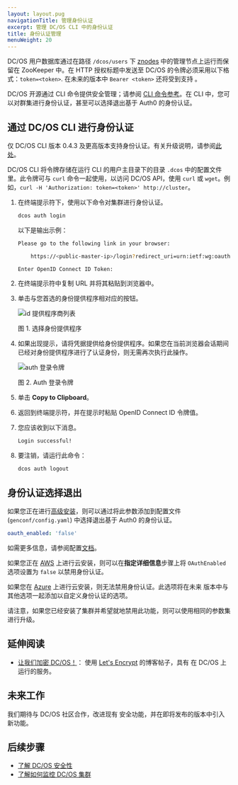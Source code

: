 ```yaml
---
layout: layout.pug
navigationTitle: 管理身份认证
excerpt: 管理 DC/OS CLI 中的身份认证
title: 身份认证管理
menuWeight: 20
---
```




DC/OS 用户数据库通过在路径 `/dcos/users` 下 [znodes](https://zookeeper.apache.org/doc/r3.1.2/zookeeperProgrammers.html#sc-zkDataModel-znodes) 中的管理节点上运行而保留在 ZooKeeper 中。在 HTTP 授权标题中发送至 DC/OS 的令牌必须采用以下格式：`token=<token>`. 在未来的版本中 `Bearer <token>` 还将受到支持 。

DC/OS 开源通过 CLI 命令提供安全管理；请参阅 [CLI 命令参考](/dcos/cn/1.11/cli/command-reference/dcos-auth/)。在 CLI 中，您可以对群集进行身份认证，甚至可以选择退出基于 Auth0 的身份认证。


## <a name="log-in-cli"></a>通过 DC/OS CLI 进行身份认证

仅 DC/OS CLI 版本 0.4.3 及更高版本支持身份认证。有关升级说明，请参阅[此处](/dcos/cn/1.11/cli/update/)。

DC/OS CLI 将令牌存储在运行 CLI 的用户主目录下的目录 `.dcos` 中的配置文件里。此令牌可与 `curl` 命令一起使用，以访问 DC/OS API，使用 `curl` 或 `wget`。例如，`curl -H 'Authorization: token=<token>' http://cluster`。

1. 在终端提示符下，使用以下命令对集群进行身份认证。

    ```bash
    dcos auth login
    ```

    以下是输出示例：

    ```bash
    Please go to the following link in your browser:

        https://<public-master-ip>/login?redirect_uri=urn:ietf:wg:oauth:2.0:oob

    Enter OpenID Connect ID Token:
    ```

1. 在终端提示符中复制 URL 并将其粘贴到浏览器中。

1. 单击与您首选的身份提供程序相对应的按钮。

    ![id 提供程序商列表](/dcos/cn/1.11/img/auth-login.png)

    图 1. 选择身份提供程序

1. 如果出现提示，请将凭据提供给身份提供程序。如果您在当前浏览器会话期间已经对身份提供程序进行了认证身份，则无需再次执行此操作。

    ![auth 登录令牌](/dcos/cn/1.11/img/auth-login-token.png)

    图 2. Auth 登录令牌

1. 单击 **Copy to Clipboard**。

1. 返回到终端提示符，并在提示时粘贴 OpenID Connect ID 令牌值。

1. 您应该收到以下消息。

    ```bash
    Login successful!
    ```

1. 要注销，请运行此命令：

    ```bash
    dcos auth logout
    ```

## 身份认证选择退出

如果您正在进行[高级安装](/dcos/cn/1.11/installing/production/deploying-dcos/installation/)，则可以通过将此参数添加到配置文件 (`genconf/config.yaml`) 中选择退出基于 Auth0 的身份认证。

```yaml
oauth_enabled: 'false'
```
如需更多信息，请参阅配置[文档](/dcos/cn/1.11/installing/production/advanced-configuration/configuration-reference/)。

如果您正在 [AWS](/dcos/cn/1.11/install/evaluation/cloud-installation/aws/) 上进行云安装，则可以在**指定详细信息**步骤上将 `OAuthEnabled` 选项设置为 `false` 以禁用身份认证。

如果您在 [Azure](/dcos/cn/1.11/installing/evaluation/cloud-installation/azure/) 上进行云安装，则无法禁用身份认证。此选项将在未来 版本中与其他选项一起添加以自定义身份认证的选项。

请注意，如果您已经安装了集群并希望就地禁用此功能，则可以使用相同的参数集进行升级。


## 延伸阅读

- [让我们加密 DC/OS！](https://mesosphere.com/blog/2016/04/06/lets-encrypt-dcos/)：
 使用 [Let's Encrypt](https://letsencrypt.org/) 的博客帖子，具有
 在 DC/OS 上运行的服务。

## 未来工作

我们期待与 DC/OS 社区合作，改进现有
安全功能，并在即将发布的版本中引入新功能。

## 后续步骤

- [了解 DC/OS 安全性](/dcos/cn/1.11/administering-clusters/)
- [了解如何监控 DC/OS 集群](/dcos/cn/1.11/monitoring/)

 [1]:https://en.wikipedia.org/wiki/STARTTLS
